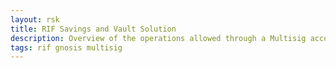 ```yaml
---
layout: rsk
title: RIF Savings and Vault Solution
description: Overview of the operations allowed through a Multisig account
tags: rif gnosis multisig
---
```

